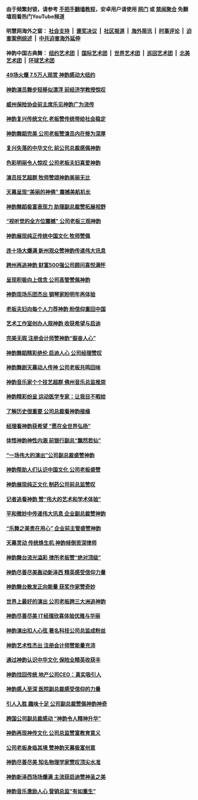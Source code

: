 #### 由于频繁封锁，请参考 [手把手翻墙教程](https://github.com/gfw-breaker/guides/wiki/)，安卓用户请使用 [网门](https://github.com/gfw-breaker/bn-android/blob/master/ogate.md?t=05261253) 或 [禁闻聚合](https://github.com/gfw-breaker/bn-android) 免翻墙观看热门YouTube频道 

#### 明慧网海外之窗：&nbsp;[社会支持](140.md?t=05261253) &nbsp;|&nbsp; [褒奖决议](282.md?t=05261253) &nbsp;|&nbsp; [社区报道](91.md?t=05261253) &nbsp;|&nbsp; [海外简讯](245.md?t=05261253) &nbsp;|&nbsp; [时事评论](251.md?t=05261253) &nbsp;|&nbsp; [迫害案例综述](328.md?t=05261253) &nbsp;|&nbsp; [中共迫害海外延伸](236.md?t=05261253) 

#### 神韵中国古典舞：&nbsp;[纽约艺术团](nf4778.md?t=05261253) &nbsp;|&nbsp; [国际艺术团](nf4780.md?t=05261253) &nbsp;|&nbsp; [世界艺术团](nf5951.md?t=05261253) &nbsp;|&nbsp; [巡回艺术团](nf4779.md?t=05261253) &nbsp;|&nbsp; [北美艺术团](nf1148019.md?t=05261253) &nbsp;|&nbsp; [环球艺术团](nf1299941.md?t=05261253)  

#### [49场火爆 7.5万人观赏 神韵感动大纽约](../pages/nf1299941/n11243426.md?t=05261253) 

#### [神韵演员舞步轻移似漂浮 前经济学教授惊叹](../pages/nf1299941/n11244673.md?t=05261253) 

#### [威州保险协会前主席乐见神韵广为流传](../pages/nf1299941/n11244656.md?t=05261253) 

#### [神韵复兴传统文化 老板赞传统带给社会稳定](../pages/nf1299941/n11244521.md?t=05261253) 

#### [神韵舞蹈完美 公司老板赞演员内在修为深厚](../pages/nf1299941/n11244282.md?t=05261253) 

#### [复兴失落的中华文化 前公司总裁感佩神韵](../pages/nf1299941/n11244152.md?t=05261253) 

#### [色彩明丽令人惊叹 公司老板夫妇喜爱神韵](../pages/nf1299941/n11244137.md?t=05261253) 

#### [演员技艺超群 牧师赞颂神韵美丽无比](../pages/nf1299941/n11242278.md?t=05261253) 

#### [天幕呈现“美丽的神佛” 震撼美航机长](../pages/nf1299941/n11242072.md?t=05261253) 

#### [神韵舞蹈极富表现力 助理副总裁赞拓展视野](../pages/nf1299941/n11241494.md?t=05261253) 

#### [“视听觉的全方位震撼” 公司老板三观神韵](../pages/nf1299941/n11241842.md?t=05261253) 

#### [神韵展现纯正传统中国文化 牧师赞佩](../pages/nf1299941/n11241541.md?t=05261253) 

#### [连十场大爆满 新州观众赞神韵传递伟大讯息](../pages/nf1299941/n11235432.md?t=05261253) 

#### [跨州再追神韵 财富500强公司顾问喜悦满怀](../pages/nf1299941/n11235402.md?t=05261253) 

#### [呈现积极向上信念 公司高管赞佩神韵](../pages/nf1299941/n11235262.md?t=05261253) 

#### [神韵现场乐团杰出  钢琴家盼明年再体验](../pages/nf1299941/n11235282.md?t=05261253) 

#### [老板夫妇向每个人力荐神韵 盼信仰重回中国](../pages/nf1299941/n11235246.md?t=05261253) 

#### [艺术工作室创办人观神韵 收获希望与启迪](../pages/nf1299941/n11235114.md?t=05261253) 

#### [完美无瑕 注册会计师赞神韵“振奋人心”](../pages/nf1299941/n11235068.md?t=05261253) 

#### [神韵舞蹈精彩绝伦 启迪人心 公司经理赞叹](../pages/nf1299941/n11235039.md?t=05261253) 

#### [神韵舞剧天幕动人传神 公司老板共鸣回味](../pages/nf1299941/n11235065.md?t=05261253) 

#### [神韵音乐家个个技艺超群 佛州音乐总监推崇](../pages/nf1299941/n11235008.md?t=05261253) 

#### [神韵精彩纷呈 运动医学专家：让我目不暇给](../pages/nf1299941/n11235012.md?t=05261253) 

#### [了解历史很重要 公司总裁看神韵接缘](../pages/nf1299941/n11234962.md?t=05261253) 

#### [经理看神韵获希望 “愿在全世界弘扬”](../pages/nf1299941/n11234940.md?t=05261253) 

#### [体悟神韵神性内涵 前银行副总“飘然若仙”](../pages/nf1299941/n11234819.md?t=05261253) 

#### [“一场伟大的演出”公司副总裁盛赞神韵](../pages/nf1299941/n11234770.md?t=05261253) 

#### [神韵帮助人们认识中国文化 公司老板盛赞](../pages/nf1299941/n11234722.md?t=05261253) 

#### [神韵展现纯正文化 制药公司前总监赞叹](../pages/nf1299941/n11234699.md?t=05261253) 

#### [记者追看神韵 赞“伟大的艺术和学术体验”](../pages/nf1299941/n11234664.md?t=05261253) 

#### [平和微妙中传递伟大讯息 企业副总裁赞神韵](../pages/nf1299941/n11234578.md?t=05261253) 

#### [“乐舞之美贵在用心” 企业前主管盛赞神韵](../pages/nf1299941/n11234602.md?t=05261253) 

#### [天幕灵动 传统焕生机 神韵倾倒资深律师](../pages/nf1299941/n11234519.md?t=05261253) 

#### [神韵舞台流光溢彩 律所老板赞“绝对顶级”](../pages/nf1299941/n11234513.md?t=05261253) 

#### [神韵尽善尽美轰动新泽西 精英感受信仰力量](../pages/nf1299941/n11233722.md?t=05261253) 

#### [神韵舞台散发正向能量 获奖作家赞奇妙](../pages/nf1299941/n11234219.md?t=05261253) 

#### [世界上最好的演出 公司老板跨三大洲追神韵](../pages/nf1299941/n11233778.md?t=05261253) 

#### [神韵尽善尽美 IT经理欣喜体验优雅与华丽](../pages/nf1299941/n11233570.md?t=05261253) 

#### [神韵演出扣人心弦 著名科技公司总监成粉丝](../pages/nf1299941/n11233523.md?t=05261253) 

#### [神韵艺术性杰出 注册会计师赞能量充沛](../pages/nf1299941/n11233498.md?t=05261253) 

#### [通过神韵认识中华文化 保险业精英收获丰](../pages/nf1299941/n11234136.md?t=05261253) 

#### [神韵找回传统 地产公司CEO：真实吸引人](../pages/nf1299941/n11233490.md?t=05261253) 

#### [神韵感人至深 医院副总裁感受信仰的力量](../pages/nf1299941/n11233421.md?t=05261253) 

#### [引人入胜 趣味十足 公司副总裁赞佩神韵神奇](../pages/nf1299941/n11233429.md?t=05261253) 

#### [跨国公司副总裁感动 “神韵令人精神升华”](../pages/nf1299941/n11233389.md?t=05261253) 

#### [神韵再现神传文化 公司总监赞富教育意义](../pages/nf1299941/n11233373.md?t=05261253) 

#### [公司老板身临其境 赞神韵天幕极富创意](../pages/nf1299941/n11233226.md?t=05261253) 

#### [神韵尽善尽美 知名物理学家赞叹顶尖水准](../pages/nf1299941/n11233331.md?t=05261253) 

#### [神韵新泽西场场爆满 主流获启迪赞神圣之美](../pages/nf1299941/n11231027.md?t=05261253) 

#### [神韵音乐激励人心 营销总监“有如重生”](../pages/nf1299941/n11230973.md?t=05261253) 


